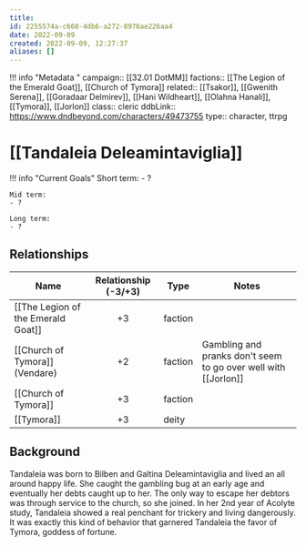 ```yaml
---
title: 
id: 2255574a-c660-4db6-a272-8976ae226aa4
date: 2022-09-09
created: 2022-09-09, 12:27:37
aliases: []
---
```


!!! info "Metadata "
    campaign:: [[32.01 DotMM]]
    factions::  [[The Legion of the Emerald Goat]], [[Church of Tymora]]
    related:: [[Tsakor]], [[Gwenith Serena]], [[Goradaar Delmirev]], [[Hani Wildheart]], [[Olahna Hanali]], [[Tymora]], [[Jorlon]]
    class:: cleric
    ddbLink:: https://www.dndbeyond.com/characters/49473755
    type:: character, ttrpg

# [[Tandaleia Deleamintaviglia]]


!!! info "Current Goals"
    Short term:
    - ?
    
    Mid term:
    - ?
    
    Long term:
    - ?

## Relationships

| Name                               | Relationship (-3/+3) | Type    | Notes                                                          |
| ---------------------------------- |:--------------------:| ------- | -------------------------------------------------------------- |
| [[The Legion of the Emerald Goat]] |          +3          | faction |                                                                |
| [[Church of Tymora]] (Vendare)     |          +2          | faction | Gambling and pranks don't seem to go over well with [[Jorlon]] |
| [[Church of Tymora]]               |          +3          | faction |                                                                |
| [[Tymora]]                         |          +3          | deity   |                                                                |

## Background

Tandaleia was born to Bilben and Galtina Deleamintaviglia and lived an all around happy life. She caught the gambling bug at an early age and eventually her debts caught up to her. The only way to escape her debtors was through service to the church, so she joined. In her 2nd year of Acolyte study, Tandaleia showed a real penchant for trickery and living dangerously. It was exactly this kind of behavior that garnered Tandaleia the favor of Tymora, goddess of fortune.